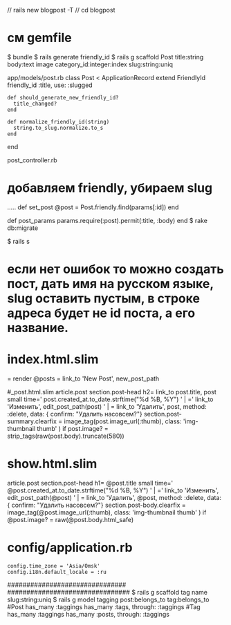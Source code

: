 //  rails new blogpost -T
// cd  blogpost

# см gemfile

$ bundle
$ rails generate friendly_id
$ rails g   scaffold Post  title:string body:text image  category_id:integer:index slug:string:uniq

app/models/post.rb
  class Post < ApplicationRecord
    extend FriendlyId
    friendly_id :title, use: :slugged

    def should_generate_new_friendly_id?
      title_changed?
    end

    def normalize_friendly_id(string)
      string.to_slug.normalize.to_s
    end
end

post_controller.rb
 # добавляем friendly, убираем slug
 .....
    def set_post
      @post = Post.friendly.find(params[:id])
    end

   def post_params
      params.require(:post).permit(:title, :body)
    end
$  rake db:migrate

$ rails s
 # если нет ошибок то можно создать пост, дать имя на русском языке,  slug оставить пустым, в строке адреса будет не id поста, а его название.

 # index.html.slim
 = render @posts
= link_to 'New Post', new_post_path

#_post.html.slim
article.post
  section.post-head
    h2= link_to post.title, post 
    small
      time='  post.created_at.to_date.strftime("%d %B, %Y")
      ' | 
      =' link_to 'Изменить', edit_post_path(post)
      ' | 
      = link_to 'Удалить', post, method: :delete, data: { confirm: "Удалить насовсем?"}
  section.post-summary.clearfix
    = image_tag(post.image_url(:thumb), class: 'img-thumbnail thumb' ) if post.image?
    = strip_tags(raw(post.body).truncate(580))

# show.html.slim
article.post
  section.post-head
    h1= @post.title 
    small
      time='  @post.created_at.to_date.strftime("%d %B, %Y")
      ' | 
      =' link_to 'Изменить', edit_post_path(@post)
      ' | 
      = link_to 'Удалить', @post, method: :delete, data: { confirm: "Удалить насовсем?"}
  section.post-body.clearfix
    = image_tag(@post.image_url(:thumb), class: 'img-thumbnail thumb' ) if @post.image?
    = raw(@post.body.html_safe)


# config/application.rb
    config.time_zone = 'Asia/Omsk'
    config.i18n.default_locale = :ru

###############################
################################
$ rails g scaffold tag name slug:string:uniq
$  rails g model tagging post:belongs_to tag:belongs_to
#Post
  has_many :taggings
  has_many :tags, through: :taggings
#Tag
  has_many :taggings
  has_many :posts, through: :taggings